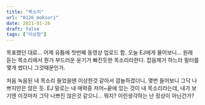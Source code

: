 ```yaml
---
title: "목소리"
url: "0126_moksori"
date: 2021-01-26
draft: false
tags: ["이상함"]
---
```

목표했던 대로... 어제 유튭에 첫번째 동영상 업로드 함. 오늘 EJ에게 물어보니... 원래 듣는 목소리에서 뭔가 부드러운 윤기가 빠진듯한 목소리라한다. 잡음제거 하느라 필터를 몇개 썼더니 그것때문인가.

처음 녹음된 내 목소리 들었을땐 이상한것 같아서 깜놀하겠더니, 몇번 들어보니 그닥 나쁘지만은 않은 듯. EJ 말로는 내 매력중 저어~끝에 있는 것이 내 목소리라는데, 내가 보기엔 이것마저 그닥 나쁘진 않은것 같으니... 뭐지? 이런생각하는 난 정상이 아닌건가?
